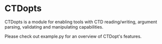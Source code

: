 CTDopts
=======

CTDopts is a module for enabling tools with CTD reading/writing, argument parsing, validating and manipulating capabilities.

Please check out example.py for an overview of CTDopt's features.